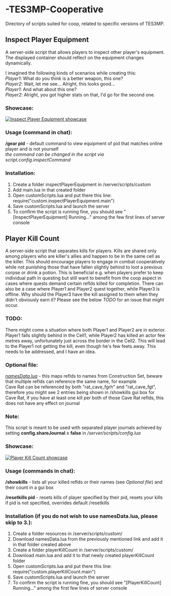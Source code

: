 # -TES3MP-Cooperative

Directory of scripts suited for coop, related to specific versions of TES3MP.

## Inspect Player Equipment

A server-side script that allows players to inspect other player's equipment. The displayed container should reflect on the equipment changes dynamically.

I imagined the following kinds of scenarios while creating this:\
*Player1*: What do you think is a better weapon, this one?\
*Player2*: Wait, let me see... Alright, this looks good...\
*Player1*: And what about this one?\
*Player2*: Alright, you got higher stats on that, I'd go for the second one.

### Showcase:

[![Inspect Player Equipment showcase](https://i.ytimg.com/vi/jYykZKEXkjU/hqdefault.jpg)](https://youtu.be/jYykZKEXkjU)

### Usage (command in chat):

**/gear pid** - default command to view equipment of pid that matches online player and is not yourself\
  *the command can be changed in the script via script.config.inspectCommand*

### Installation:

<ol>
  <li>Create a folder inspectPlayerEquipment in <tes3mp>/server/scripts/custom</li>                                              
  <li>Add main.lua in that created folder</li>                                                                                   
  <li>Open customScripts.lua and put there this line: require("custom.inspectPlayerEquipment.main")</li>                         
  <li>Save customScripts.lua and launch the server</li>                                                           
  <li>To confirm the script is running fine, you should see "[InspectPlayerEquipment] Running..." among the few first lines of server console</li>
</ol>

## Player Kill Count

A server-side script that separates kills for players. Kills are shared only among players who are killer's allies and happen to be in the same cell as the killer. This should encourage players to engage in combat cooperatively while not punishing those that have fallen slightly behind to loot a previous corpse or drink a potion.
This is beneficial e.g. when players prefer to keep individual path in questing but still want to benefit from the coop aspect in cases where quests demand certain refIds killed for completion. There can also be a case where Player1 and Player2 quest together, while Player3 is offline. Why should the Player3 have the kill assigned to them when they didn't obviously earn it? Please see the below *TODO* for an issue that might occur. 

### TODO:
There might come a situation where both Player1 and Player2 are in exterior. Player1 falls slightly behind in the Cell1, while Player2 has killed an actor few metres away, unfortunately just across the border in the Cell2. This will lead to the Player1 not getting the kill, even though he's few feets away. This needs to be addressed, and I have an idea.

### Optional file:

[*namesData.lua*](https://github.com/Nkfree/-TES3MP-resources/blob/main/namesData.lua) -
this maps refIds to names from Construction Set, beware that multiple refIds can reference the same name, for example\
Cave Rat can be referenced by both "rat_cave_fgrh" and "rat_cave_fgt", therefore you might see 2 entries being shown in /showkills gui box for Cave Rat, if you have at least one kill per both of those Cave Rat refIds, this does not have any effect on journal

### Note:

This script is meant to be used with separated player journals achieved by setting **config.shareJournal = false** in *<tes3mp>/server/scripts/config.lua*

### Showcase:

[![Player Kill Count showcase](https://i.ytimg.com/vi/MmBB2YjxivQ/hqdefault.jpg)](https://youtu.be/MmBB2YjxivQ)

### Usage (commands in chat):

**/showkills** - lists all your killed refIds or their names (see *Optional file*) and their count in a gui box

**/resetkills pid** - resets kills of player specified by their pid, resets your kills if pid is not specified, overrides default /resetkills

### Installation (if you do not wish to use namesData.lua, please skip to 3.):

<ol>
 <li>Create a folder resources in <tes3mp>/server/scripts/custom/</li>                                              
  <li>Download namesData.lua from the previously mentioned link and add it in that folder created above</li>           
  <li>Create a folder playerKillCount in <tes3mp>/server/scripts/custom/</li>                         
  <li>Download main.lua and add it to that newly created playerKillCount folder</li>                                                           
  <li>Open customScripts.lua and put there this line: require("custom.playerKillCount.main")</li>
  <li>Save customScripts.lua and launch the server</li>
  <li>To confirm the script is running fine, you should see "[PlayerKillCount] Running..." among the first few lines of server console</li>
</ol>
